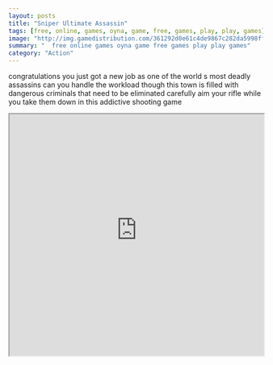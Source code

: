 ```yaml
---
layout: posts
title: "Sniper Ultimate Assassin"
tags: [free, online, games, oyna, game, free, games, play, play, games]
image: "http://img.gamedistribution.com/361292d0e61c4de9867c282da5998ff9.jpg"
summary: "  free online games oyna game free games play play games"
category: "Action"
---
```


congratulations you just got a new job as one of the world s most deadly assassins can you handle the workload though this town is filled with dangerous criminals that need to be eliminated carefully aim your rifle while you take them down in this addictive shooting game

<iframe width="100%" height="480px;" src="http://html5.gamedistribution.com/361292d0e61c4de9867c282da5998ff9/"></iframe>
